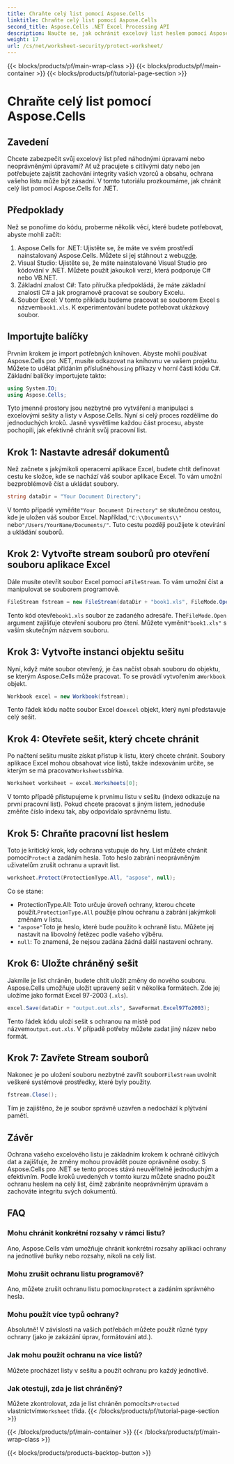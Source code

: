 ```yaml
---
title: Chraňte celý list pomocí Aspose.Cells
linktitle: Chraňte celý list pomocí Aspose.Cells
second_title: Aspose.Cells .NET Excel Processing API
description: Naučte se, jak ochránit excelový list heslem pomocí Aspose.Cells for .NET. Návod krok za krokem pro snadné zabezpečení vašich dat.
weight: 17
url: /cs/net/worksheet-security/protect-worksheet/
---
```


{{< blocks/products/pf/main-wrap-class >}}
{{< blocks/products/pf/main-container >}}
{{< blocks/products/pf/tutorial-page-section >}}

# Chraňte celý list pomocí Aspose.Cells

## Zavedení
Chcete zabezpečit svůj excelový list před náhodnými úpravami nebo neoprávněnými úpravami? Ať už pracujete s citlivými daty nebo jen potřebujete zajistit zachování integrity vašich vzorců a obsahu, ochrana vašeho listu může být zásadní. V tomto tutoriálu prozkoumáme, jak chránit celý list pomocí Aspose.Cells for .NET.
## Předpoklady
Než se ponoříme do kódu, proberme několik věcí, které budete potřebovat, abyste mohli začít:
1.  Aspose.Cells for .NET: Ujistěte se, že máte ve svém prostředí nainstalovaný Aspose.Cells. Můžete si jej stáhnout z webu[zde](https://releases.aspose.com/cells/net/).
2. Visual Studio: Ujistěte se, že máte nainstalované Visual Studio pro kódování v .NET. Můžete použít jakoukoli verzi, která podporuje C# nebo VB.NET.
3. Základní znalost C#: Tato příručka předpokládá, že máte základní znalosti C# a jak programově pracovat se soubory Excelu.
4.  Soubor Excel: V tomto příkladu budeme pracovat se souborem Excel s názvem`book1.xls`. K experimentování budete potřebovat ukázkový soubor.
## Importujte balíčky
 Prvním krokem je import potřebných knihoven. Abyste mohli používat Aspose.Cells pro .NET, musíte odkazovat na knihovnu ve vašem projektu. Můžete to udělat přidáním příslušného`using` příkazy v horní části kódu C#.
Základní balíčky importujete takto:
```csharp
using System.IO;
using Aspose.Cells;
```
Tyto jmenné prostory jsou nezbytné pro vytváření a manipulaci s excelovými sešity a listy v Aspose.Cells.
Nyní si celý proces rozdělíme do jednoduchých kroků. Jasně vysvětlíme každou část procesu, abyste pochopili, jak efektivně chránit svůj pracovní list.
## Krok 1: Nastavte adresář dokumentů
Než začnete s jakýmikoli operacemi aplikace Excel, budete chtít definovat cestu ke složce, kde se nachází váš soubor aplikace Excel. To vám umožní bezproblémově číst a ukládat soubory.
```csharp
string dataDir = "Your Document Directory";
```
 V tomto případě vyměňte`"Your Document Directory"` se skutečnou cestou, kde je uložen váš soubor Excel. Například,`"C:\\Documents\\"` nebo`"/Users/YourName/Documents/"`. Tuto cestu později použijete k otevírání a ukládání souborů.
## Krok 2: Vytvořte stream souborů pro otevření souboru aplikace Excel
 Dále musíte otevřít soubor Excel pomocí a`FileStream`. To vám umožní číst a manipulovat se souborem programově.
```csharp
FileStream fstream = new FileStream(dataDir + "book1.xls", FileMode.Open);
```
 Tento kód otevře`book1.xls` soubor ze zadaného adresáře. The`FileMode.Open` argument zajišťuje otevření souboru pro čtení. Můžete vyměnit`"book1.xls"` s vaším skutečným názvem souboru.
## Krok 3: Vytvořte instanci objektu sešitu
 Nyní, když máte soubor otevřený, je čas načíst obsah souboru do objektu, se kterým Aspose.Cells může pracovat. To se provádí vytvořením a`Workbook` objekt.
```csharp
Workbook excel = new Workbook(fstream);
```
 Tento řádek kódu načte soubor Excel do`excel` objekt, který nyní představuje celý sešit.
## Krok 4: Otevřete sešit, který chcete chránit
 Po načtení sešitu musíte získat přístup k listu, který chcete chránit. Soubory aplikace Excel mohou obsahovat více listů, takže indexováním určíte, se kterým se má pracovat`Worksheets`sbírka.
```csharp
Worksheet worksheet = excel.Worksheets[0];
```
 V tomto případě přistupujeme k prvnímu listu v sešitu (index`0` odkazuje na první pracovní list). Pokud chcete pracovat s jiným listem, jednoduše změňte číslo indexu tak, aby odpovídalo správnému listu.
## Krok 5: Chraňte pracovní list heslem
 Toto je kritický krok, kdy ochrana vstupuje do hry. List můžete chránit pomocí`Protect` a zadáním hesla. Toto heslo zabrání neoprávněným uživatelům zrušit ochranu a upravit list.
```csharp
worksheet.Protect(ProtectionType.All, "aspose", null);
```
Co se stane:
-  ProtectionType.All: Toto určuje úroveň ochrany, kterou chcete použít.`ProtectionType.All` použije plnou ochranu a zabrání jakýmkoli změnám v listu.
- `"aspose"`Toto je heslo, které bude použito k ochraně listu. Můžete jej nastavit na libovolný řetězec podle vašeho výběru.
- `null`: To znamená, že nejsou zadána žádná další nastavení ochrany.
## Krok 6: Uložte chráněný sešit
Jakmile je list chráněn, budete chtít uložit změny do nového souboru. Aspose.Cells umožňuje uložit upravený sešit v několika formátech. Zde jej uložíme jako formát Excel 97-2003 (`.xls`).
```csharp
excel.Save(dataDir + "output.out.xls", SaveFormat.Excel97To2003);
```
 Tento řádek kódu uloží sešit s ochranou na místě pod názvem`output.out.xls`. V případě potřeby můžete zadat jiný název nebo formát.
## Krok 7: Zavřete Stream souborů
 Nakonec je po uložení souboru nezbytné zavřít soubor`FileStream` uvolnit veškeré systémové prostředky, které byly použity.
```csharp
fstream.Close();
```
Tím je zajištěno, že je soubor správně uzavřen a nedochází k plýtvání pamětí.
## Závěr
Ochrana vašeho excelového listu je základním krokem k ochraně citlivých dat a zajišťuje, že změny mohou provádět pouze oprávněné osoby. S Aspose.Cells pro .NET se tento proces stává neuvěřitelně jednoduchým a efektivním. Podle kroků uvedených v tomto kurzu můžete snadno použít ochranu heslem na celý list, čímž zabráníte neoprávněným úpravám a zachováte integritu svých dokumentů.
## FAQ
### Mohu chránit konkrétní rozsahy v rámci listu?  
Ano, Aspose.Cells vám umožňuje chránit konkrétní rozsahy aplikací ochrany na jednotlivé buňky nebo rozsahy, nikoli na celý list.
### Mohu zrušit ochranu listu programově?  
 Ano, můžete zrušit ochranu listu pomocí`Unprotect` a zadáním správného hesla.
### Mohu použít více typů ochrany?  
Absolutně! V závislosti na vašich potřebách můžete použít různé typy ochrany (jako je zakázání úprav, formátování atd.).
### Jak mohu použít ochranu na více listů?  
Můžete procházet listy v sešitu a použít ochranu pro každý jednotlivě.
### Jak otestuji, zda je list chráněný?  
 Můžete zkontrolovat, zda je list chráněn pomocí`IsProtected` vlastnictvím`Worksheet` třída.
{{< /blocks/products/pf/tutorial-page-section >}}

{{< /blocks/products/pf/main-container >}}
{{< /blocks/products/pf/main-wrap-class >}}

{{< blocks/products/products-backtop-button >}}
